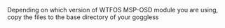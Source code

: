 Depending on which version of WTFOS MSP-OSD module you are using, copy the files to the base directory of your goggless
